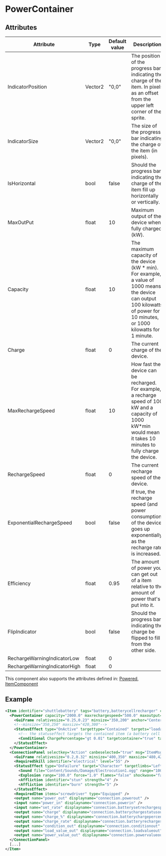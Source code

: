 # PowerContainer


## Attributes

| Attribute                    | Type    | Default value | Description                                                                                                                                                                    |
|------------------------------|---------|---------------|--------------------------------------------------------------------------------------------------------------------------------------------------------------------------------|
| IndicatorPosition            | Vector2 | "0,0"         | The position of the progress bar indicating the charge of the item. In pixels as an offset from the upper left corner of the sprite.                                           |
| IndicatorSize                | Vector2 | "0,0"         | The size of the progress bar indicating the charge of the item (in pixels).                                                                                                    |
| IsHorizontal                 | bool    | false         | Should the progress bar indicating the charge of the item fill up horizontally or vertically.                                                                                  |
| MaxOutPut                    | float   | 10            | Maximum output of the device when fully charged (kW).                                                                                                                          |
| Capacity                     | float   | 10            | The maximum capacity of the device (kW * min). For example, a value of 1000 means the device can output 100 kilowatts of power for 10 minutes, or 1000 kilowatts for 1 minute. |
| Charge                       | float   | 0             | The current charge of the device.                                                                                                                                              |
| MaxRechargeSpeed             | float   | 10            | How fast the device can be recharged. For example, a recharge speed of 100 kW and a capacity of 1000 kW*min would mean it takes 10 minutes to fully charge the device.         |
| RechargeSpeed                | float   | 0             | The current recharge speed of the device.                                                                                                                                      |
| ExponentialRechargeSpeed     | bool    | false         | If true, the recharge speed (and power consumption) of the device goes up exponentially as the recharge rate is increased.                                                     |
| Efficiency                   | float   | 0.95          | The amount of power you can get out of a item relative to the amount of power that's put into it.                                                                              |
| FlipIndicator                | bool    | false         | Should the progress bar indicating the charge be flipped to fill from the other side.                                                                                          |
| RechargeWarningIndicatorLow  | float   | 0             |                                                                                                                                                                                |
| RechargeWarningIndicatorHigh | float   | 0             |                                                                                                                                                                                |

This component also supports the attributes defined in: [Powered](Powered.md), [ItemComponent](ItemComponent.md)


## Example
```xml
<Item identifier="shuttlebattery" tags="battery,batterycellrecharger" category="Electrical,Machine" Scale="0.5" damagedbyexplosions="false">
  <PowerContainer capacity="2000.0" maxrechargespeed="500.0" maxoutput="1000.0" canbeselected="true" indicatorposition="21,12" indicatorsize="54,35" ishorizontal="true" msg="ItemMsgInteractSelect">
    <GuiFrame relativesize="0.25,0.23" minsize="350,200" anchor="Center" style="ItemUI" />
    <!--minsize="350,250" maxsize="420,300"-->
    <StatusEffect type="OnActive" targettype="Contained" targets="loadable" Condition="2.0">
      <!-- the statuseffect targets the contained item (a battery cell that's being charged), but the conditional targets the container (this battery) -->
      <Conditional ChargePercentage="gt 0.01" targetcontainer="true" targetitemcomponent="PowerContainer" />
    </StatusEffect>
  </PowerContainer>
  <ConnectionPanel selectkey="Action" canbeselected="true" msg="ItemMsgRewireScrewdriver" hudpriority="10">
    <GuiFrame relativesize="0.2,0.32" minsize="400,350" maxsize="480,420" anchor="Center" style="ConnectionPanel" />
    <RequiredSkill identifier="electrical" level="55" />
    <StatusEffect type="OnFailure" target="Character" targetlimbs="LeftHand,RightHand" AllowWhenBroken="true">
      <Sound file="Content/Sounds/Damage/Electrocution1.ogg" range="1000" />
      <Explosion range="100.0" force="1.0" flames="false" shockwave="false" sparks="true" underwaterbubble="false" />
      <Affliction identifier="stun" strength="4" />
      <Affliction identifier="burn" strength="5" />
    </StatusEffect>
    <RequiredItem items="screwdriver" type="Equipped" />
    <output name="power_out" displayname="connection.powerout" />
    <input name="power_in" displayname="connection.powerin" />
    <input name="set_rate" displayname="connection.batterysetrechargespeed" />
    <output name="charge" displayname="connection.batterychargestatusout" />
    <output name="charge_%" displayname="connection.batterychargepercentage" />
    <output name="charge_rate" displayname="connection.batteryrechargespeedout" />
    <output name="condition_out" displayname="connection.conditionout" />
    <output name="load_value_out" displayname="connection.loadvalueout" />
    <output name="power_value_out" displayname="connection.powervalueout" />
  </ConnectionPanel>
  [...]
</Item>
```

